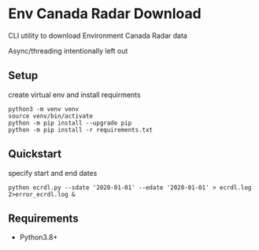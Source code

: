 # Env Canada Radar Download

CLI utility to download Environment Canada Radar data

Async/threading intentionally left out

## Setup

create virtual env and install requirments
~~~
python3 -m venv venv
source venv/bin/activate 
python -m pip install --upgrade pip
python -m pip install -r requirements.txt
~~~

## Quickstart 

specify start and end dates
~~~
python ecrdl.py --sdate '2020-01-01' --edate '2020-01-01' > ecrdl.log 2>error_ecrdl.log &
~~~

## Requirements
 - Python3.8+

